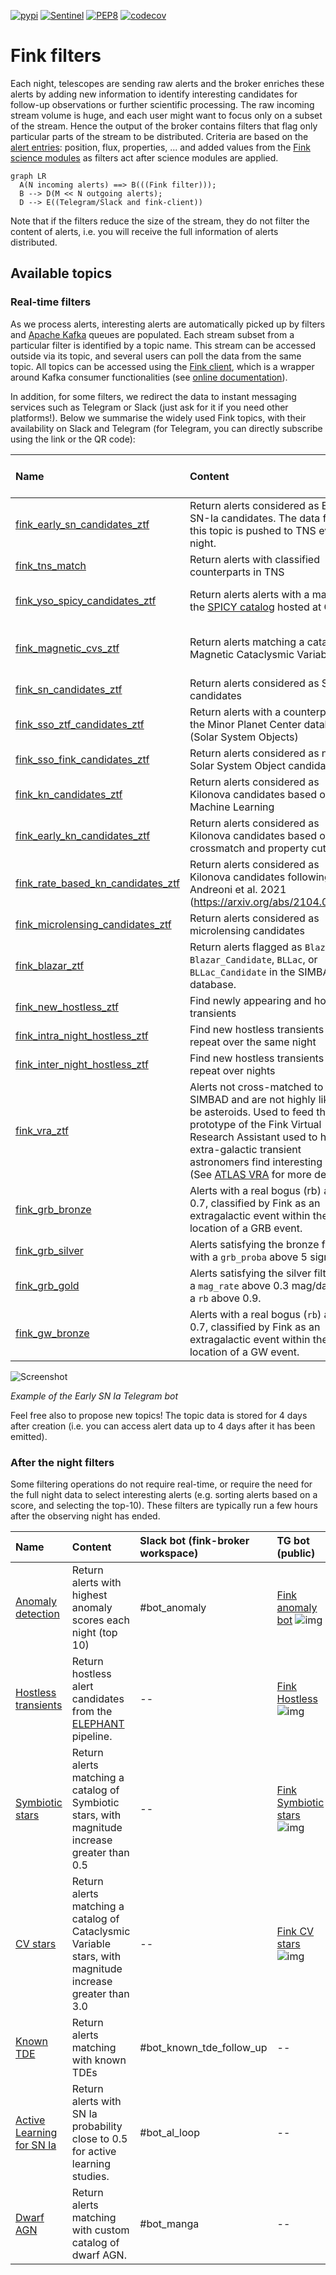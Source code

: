 [![pypi](https://img.shields.io/pypi/v/fink-filters.svg)](https://pypi.python.org/pypi/fink-filters)
[![Sentinel](https://github.com/astrolabsoftware/fink-filters/workflows/Sentinel/badge.svg)](https://github.com/astrolabsoftware/fink-filters/actions?query=workflow%3ASentinel)
[![PEP8](https://github.com/astrolabsoftware/fink-filters/workflows/PEP8/badge.svg)](https://github.com/astrolabsoftware/fink-filters/actions?query=workflow%3APEP8)
[![codecov](https://codecov.io/gh/astrolabsoftware/fink-filters/branch/master/graph/badge.svg)](https://codecov.io/gh/astrolabsoftware/fink-filters)

# Fink filters

Each night, telescopes are sending raw alerts and the broker enriches these alerts by adding new information to identify interesting candidates for follow-up observations or further scientific processing. The raw incoming stream volume is huge, and each user might want to focus only on a subset of the stream. Hence the output of the broker contains filters that flag only particular parts of the stream to be distributed. Criteria are based on the [alert entries](https://zwickytransientfacility.github.io/ztf-avro-alert/schema.html): position, flux, properties, ... and added values from the [Fink science modules](science_modules.md) as filters act after science modules are applied.


``` mermaid
graph LR
  A(N incoming alerts) ==> B(((Fink filter)));
  B --> D(M << N outgoing alerts);
  D --> E((Telegram/Slack and fink-client))
```

<!-- ![Screenshot](../img/fink-filters.png#only-light)
![Screenshot](../img/fink-filters-alt.png#only-dark) -->

Note that if the filters reduce the size of the stream, they do not filter the content of alerts, i.e. you will receive the full information of alerts distributed.

## Available topics

### Real-time filters

As we process alerts, interesting alerts are automatically picked up by filters and [Apache Kafka](https://kafka.apache.org/) queues are populated. Each stream subset from a particular filter is identified by a topic name. This stream can be accessed outside via its topic, and several users can poll the data from the same topic. All topics can be accessed using the [Fink client](https://github.com/astrolabsoftware/fink-client), which is a wrapper around Kafka consumer functionalities (see [online documentation](https://fink-broker.readthedocs.io/en/latest/services/livestream)).

In addition, for some filters, we redirect the data to instant messaging services such as Telegram or Slack (just ask for it if you need other platforms!). Below we summarise the widely used Fink topics, with their availability on Slack and Telegram (for Telegram, you can directly subscribe using the link or the QR code):

| Name | Content | Slack bot (fink-broker workspace) | TG bot (public) |
|:--------|:-------|:--------|:--------|
| [fink_early_sn_candidates_ztf](https://github.com/astrolabsoftware/fink-filters/blob/master/fink_filters/ztf/filter_early_sn_candidates/filter.py) | Return alerts considered as Early SN-Ia candidates. The data from this topic is pushed to TNS every night. | #bot_tns | [Fink Early SN Ia](https://t.me/fink_early_ia) ![img](../img/tg_early_ia.png) |
| [fink_tns_match](https://github.com/astrolabsoftware/fink-filters/blob/master/fink_filters/ztf/filter_tns_match/filter.py) | Return alerts with classified counterparts in TNS | -- | [Fink TNS](https://t.me/fink_tns) ![img](../img/tg_tns.png) |
| [fink_yso_spicy_candidates_ztf](https://github.com/astrolabsoftware/fink-filters/blob/master/fink_filters/ztf/filter_yso_spicy_candidates/filter.py) | Return alerts alerts with a match in the [SPICY catalog](https://vizier.cds.unistra.fr/viz-bin/VizieR-3?-source=J/ApJS/254/33/table1) hosted at CDS. | -- | [Fink SPICY](https://t.me/spicy_fink) ![img](../img/tg_spicy.png) |
| [fink_magnetic_cvs_ztf](https://github.com/astrolabsoftware/fink-filters/blob/master/fink_filters/ztf/filter_magnetic_cvs/filter.py) | Return alerts matching a catalog of Magnetic Cataclysmic Variables | -- | [Fink magnetic CV stars](https://t.me/fink_magnetic_cv_stars) ![img](../img/tg_magnetic_cv.png) |
| [fink_sn_candidates_ztf](https://github.com/astrolabsoftware/fink-filters/blob/master/fink_filters/ztf/filter_sn_candidates/filter.py) | Return alerts considered as SN candidates | -- | -- |
| [fink_sso_ztf_candidates_ztf](https://github.com/astrolabsoftware/fink-filters/blob/master/fink_filters/ztf/filter_sso_ztf_candidates/filter.py) | Return alerts with a counterpart in the Minor Planet Center database (Solar System Objects) | -- | -- |
| [fink_sso_fink_candidates_ztf](https://github.com/astrolabsoftware/fink-filters/blob/master/fink_filters/ztf/filter_fink_ztf_candidates/filter.py) | Return alerts considered as new Solar System Object candidates | -- | -- |
| [fink_kn_candidates_ztf](https://github.com/astrolabsoftware/fink-filters/blob/master/fink_filters/ztf/filter_kn_candidates/filter.py) | Return alerts considered as Kilonova candidates based on Machine Learning | #bot_kilonova-candidates | -- |
| [fink_early_kn_candidates_ztf](https://github.com/astrolabsoftware/fink-filters/blob/master/fink_filters/ztf/filter_early_kn_candidates/filter.py) | Return alerts considered as Kilonova candidates based on crossmatch and property cuts | #bot_kilonova-candidates | -- |
| [fink_rate_based_kn_candidates_ztf](https://github.com/astrolabsoftware/fink-filters/blob/master/fink_filters/ztf/filter_rate_based_kn_candidates/filter.py) | Return alerts considered as Kilonova candidates following Andreoni et al. 2021 (https://arxiv.org/abs/2104.06352) | #bot_kilonova-candidates | -- |
| [fink_microlensing_candidates_ztf](https://github.com/astrolabsoftware/fink-filters/blob/master/fink_filters/ztf/filter_microlensing_candidates/filter.py) | Return alerts considered as microlensing candidates | -- | -- |
| [fink_blazar_ztf](https://github.com/astrolabsoftware/fink-filters/blob/master/fink_filters/ztf/filter_blazar/filter.py) | Return alerts flagged as `Blazar`, `Blazar_Candidate`, `BLLac`, or `BLLac_Candidate` in the SIMBAD database. | -- | -- |
| [fink_new_hostless_ztf](https://github.com/astrolabsoftware/fink-filters/blob/master/fink_filters/ztf/filter_new_hostless/filter.py) | Find newly appearing and hostless transients | -- | -- |
| [fink_intra_night_hostless_ztf](https://github.com/astrolabsoftware/fink-filters/blob/master/fink_filters/ztf/filter_new_hostless/filter.py) | Find new hostless transients that repeat over the same night | -- | -- |
| [fink_inter_night_hostless_ztf](https://github.com/astrolabsoftware/fink-filters/blob/master/fink_filters/ztf/filter_new_hostless/filter.py) | Find new hostless transients that repeat over nights | -- | -- |
| [fink_vra_ztf](https://github.com/astrolabsoftware/fink-filters/blob/master/fink_filters/ztf/filter_vra/filter.py) | Alerts not cross-matched to SIMBAD and are not highly likely to be asteroids. Used to feed the prototype of the Fink Virtual Research Assistant used to help extra-galactic transient astronomers find interesting alerts. (See [ATLAS VRA](https://heloises.github.io/atlasvras/about.html) for more details | -- | -- |
| [fink_grb_bronze](https://github.com/astrolabsoftware/fink-filters/blob/master/fink_filters/ztf/filter_mm_module/filter.py) | Alerts with a real bogus (rb) above 0.7, classified by Fink as an extragalactic event within the error location of a GRB event. | -- | -- |
| [fink_grb_silver](https://github.com/astrolabsoftware/fink-filters/blob/master/fink_filters/ztf/filter_mm_module/filter.py) | Alerts satisfying the bronze filter with a `grb_proba` above 5 sigma. | -- | -- |
| [fink_grb_gold](https://github.com/astrolabsoftware/fink-filters/blob/master/fink_filters/ztf/filter_mm_module/filter.py) | Alerts satisfying the silver filter with a `mag_rate` above 0.3 mag/day and a `rb` above 0.9. | -- | -- |
| [fink_gw_bronze](https://github.com/astrolabsoftware/fink-filters/blob/master/fink_filters/ztf/filter_mm_module/filter.py) | Alerts with a real bogus (`rb`) above 0.7, classified by Fink as an extragalactic event within the error location of a GW event. | -- | -- |

![Screenshot](../img/snia_tg_bot_small.png)

_Example of the Early SN Ia Telegram bot_

Feel free also to propose new topics! The topic data is stored for 4 days after creation (i.e. you can access alert data up to 4 days after it has been emitted).

### After the night filters

Some filtering operations do not require real-time, or require the need for the full night data to select interesting alerts (e.g. sorting alerts based on a score, and selecting the top-10). These filters are typically run a few hours after the observing night has ended.


| Name | Content | Slack bot (fink-broker workspace) | TG bot (public) |
|:--------|:-------|:--------|:--------|
| [Anomaly detection](https://github.com/astrolabsoftware/fink-filters/blob/master/fink_filters/ztf/filter_anomaly_notification/filter.py) | Return alerts with highest anomaly scores each night (top 10) | #bot_anomaly | [Fink anomaly bot](https://t.me/ZTF_anomaly_bot) ![img](../img/tg_anomaly.png) |
| [Hostless transients](https://github.com/astrolabsoftware/fink-broker/blob/master/bin/hostless_detection.py) | Return hostless alert candidates from the [ELEPHANT](https://arxiv.org/abs/2404.18165) pipeline. | -- | [Fink Hostless](https://t.me/fink_hostless) ![img](../img/tg_hostless.png) |
| [Symbiotic stars](https://github.com/astrolabsoftware/fink-broker/blob/master/bin/ztf/archive_symbiotic_and_cv_stars.py) | Return alerts matching a catalog of Symbiotic stars, with magnitude increase greater than 0.5 | -- | [Fink Symbiotic stars](https://t.me/fink_symbiotic_stars) ![img](../img/tg_symbiotic.png) |
| [CV stars](https://github.com/astrolabsoftware/fink-broker/blob/master/bin/ztf/archive_symbiotic_and_cv_stars.py) | Return alerts matching a catalog of Cataclysmic Variable stars, with magnitude increase greater than 3.0 | -- | [Fink CV stars](https://t.me/fink_cv_stars) ![img](../img/tg_cv_stars.png) |
| [Known TDE](https://github.com/astrolabsoftware/fink-filters/blob/master/fink_filters/ztf/filter_known_tde/filter.py) | Return alerts matching with known TDEs | #bot_known_tde_follow_up | -- |
| [Active Learning for SN Ia](https://github.com/astrolabsoftware/fink-broker/blob/master/bin/active_learning_loop.py) | Return alerts with SN Ia probability close to 0.5 for active learning studies. | #bot_al_loop | -- |
| [Dwarf AGN](https://github.com/astrolabsoftware/fink-filters/blob/master/fink_filters/ztf/filter_dwarf_agn/filter.py) | Return alerts matching with custom catalog of dwarf AGN. | #bot_manga | -- |
